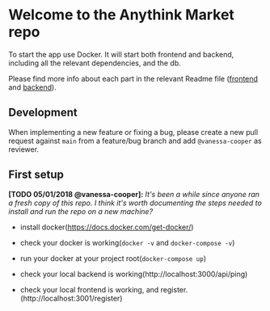 # Welcome to the Anythink Market repo

To start the app use Docker. It will start both frontend and backend, including all the relevant dependencies, and the db.

Please find more info about each part in the relevant Readme file ([frontend](frontend/readme.md) and [backend](backend/README.md)).

## Development

When implementing a new feature or fixing a bug, please create a new pull request against `main` from a feature/bug branch and add `@vanessa-cooper` as reviewer.

## First setup

**[TODO 05/01/2018 @vanessa-cooper]:** _It's been a while since anyone ran a fresh copy of this repo. I think it's worth documenting the steps needed to install and run the repo on a new machine?_

- install docker(https://docs.docker.com/get-docker/)

- check your docker is working(`docker -v` and `docker-compose -v`)

- run your docker at your project root(`docker-compose up`)

- check your local backend is working(http://localhost:3000/api/ping)

- check your local frontend is working, and register.(http://localhost:3001/register)
